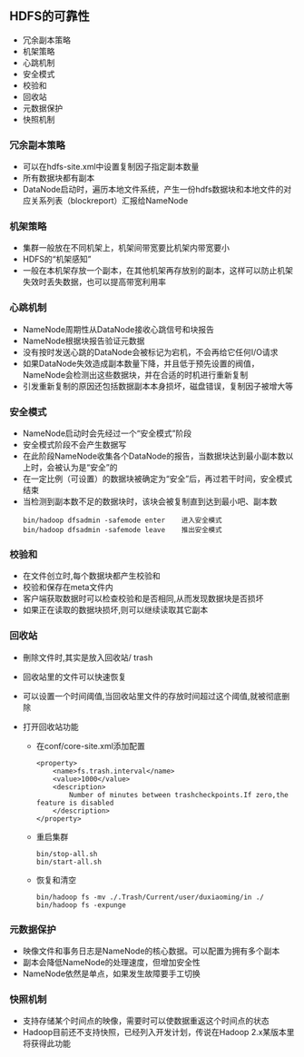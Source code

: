 ## HDFS的可靠性

* 冗余副本策略
* 机架策略
* 心跳机制
* 安全模式
* 校验和
* 回收站
* 元数据保护
* 快照机制

### 冗余副本策略

* 可以在hdfs-site.xml中设置复制因子指定副本数量
* 所有数据块都有副本
* DataNode启动时，遍历本地文件系统，产生一份hdfs数据块和本地文件的对应关系列表（blockreport）汇报给NameNode

### 机架策略

* 集群一般放在不同机架上，机架间带宽要比机架内带宽要小
* HDFS的“机架感知”
* 一般在本机架存放一个副本，在其他机架再存放别的副本，这样可以防止机架失效时丢失数据，也可以提高带宽利用率

### 心跳机制

* NameNode周期性从DataNode接收心跳信号和块报告
* NameNode根据块报告验证元数据
* 没有按时发送心跳的DataNode会被标记为宕机，不会再给它任何I/O请求
* 如果DataNode失效造成副本数量下降，并且低于预先设置的阀值，NameNode会检测出这些数据块，并在合适的时机进行重新复制
* 引发重新复制的原因还包括数据副本本身损坏，磁盘错误，复制因子被增大等

### 安全模式

* NameNode启动时会先经过一个“安全模式”阶段
* 安全模式阶段不会产生数据写
* 在此阶段NameNode收集各个DataNode的报告，当数据块达到最小副本数以上时，会被认为是“安全”的
* 在一定比例（可设置）的数据块被确定为“安全”后，再过若干时间，安全模式结束
* 当检测到副本数不足的数据块时，该块会被复制直到达到最小吧、副本数
  ```
  bin/hadoop dfsadmin -safemode enter    进入安全模式
  bin/hadoop dfsadmin -safemode leave    推出安全模式
  ```

### 校验和

* 在文件创立时,每个数据块都产生校验和
* 校验和保存在meta文件内
* 客户端获取数据时可以检查校验和是否相同,从而发现数据块是否损坏
* 如果正在读取的数据块损坏,则可以继续读取其它副本

### 回收站

* 刪除文件时,其实是放入回收站/ trash
* 回收站里的文件可以快速恢复
* 可以设置一个时间阈值,当回收站里文件的存放时间超过这个阈值,就被彻底删除
* 打开回收站功能

  * 在conf/core-site.xml添加配置

    ```
    <property>
        <name>fs.trash.interval</name>
        <value>1000</value>
        <description>
            Number of minutes between trashcheckpoints.If zero,the feature is disabled
        </description>
    </property>
    ```

  * 重启集群

    ```
    bin/stop-all.sh
    bin/start-all.sh
    ```

  * 恢复和清空

    ```
    bin/hadoop fs -mv ./.Trash/Current/user/duxiaoming/in ./
    bin/hadoop fs -expunge
    ```

### 元数据保护

* 映像文件和事务日志是NameNode的核心数据。可以配置为拥有多个副本
* 副本会降低NameNode的处理速度，但增加安全性
* NameNode依然是单点，如果发生故障要手工切换

### 快照机制

* 支持存储某个时间点的映像，需要时可以使数据重返这个时间点的状态
* Hadoop目前还不支持快照，已经列入开发计划，传说在Hadoop 2.x某版本里将获得此功能





